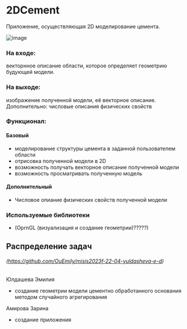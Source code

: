 # 2DCement
Приложение, осуществляющая 2D моделирование цемента.

![image](https://github.com/OuEmily/misis2023f-22-04-yuldasheva-e-d/assets/114305635/65d269d3-aa6e-4ef6-9321-b77633468457)


### На входе: 
  векторнное описание области, которое определяет геометрию будующей модели.

### На выходе: 
  изображение полученной модели, её векторное описание. Дополнительно: числовые описания физических свойств

### Функционал:

#### Базовый

  *  моделирование структуры цемента в заданной пользователем области
  *  отрисовка полученной модели в 2D
  *  возможность получать векторное описание полученной модели
  *  возможность просматривать полученную модель
    
#### Дополнительный

  * Числовое опиание физических свойств полученной модели

  
### Используемые библиотеки

* (OprnGL (визуализация и создание геометрии)?????)


## Распределение задач

###### (https://github.com/OuEmily/misis2023f-22-04-yuldasheva-e-d)
Юлдашева Эмилия
  - создание геометрии модели цементно обработанного основания методом случайного агрегирования

Амирова Зарина
  - создание приложения
